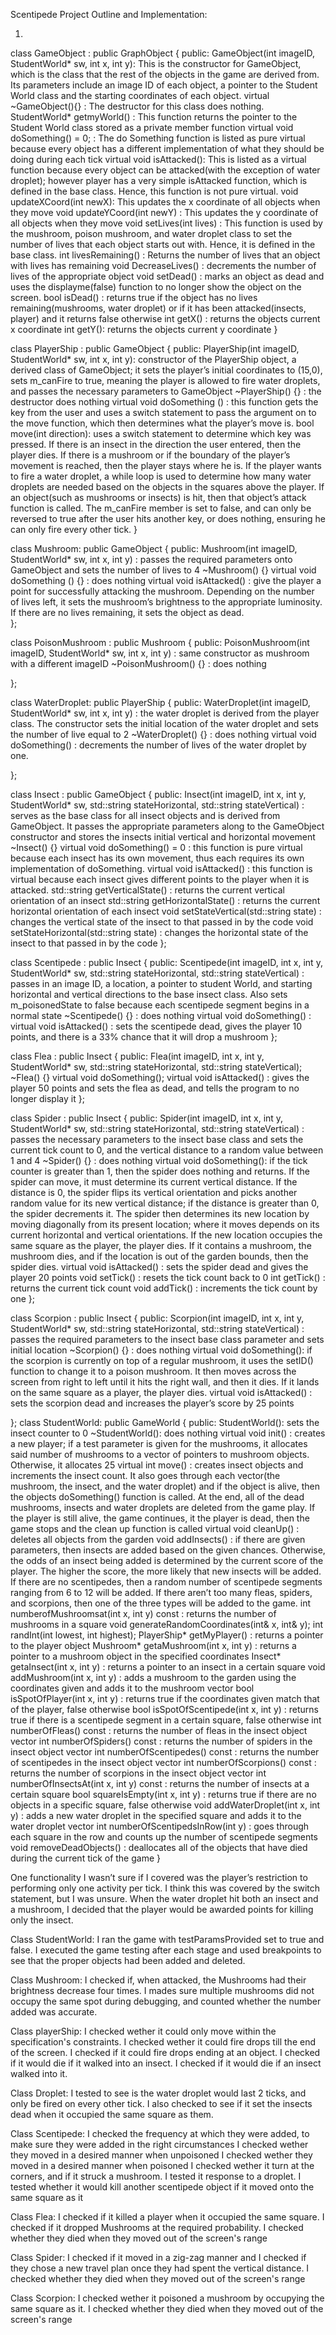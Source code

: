 Scentipede Project Outline and Implementation:

1.
class GameObject : public GraphObject 
{
public:
    GameObject(int imageID, StudentWorld* sw, int x, int y): This is the constructor for GameObject, which is the class that the rest of the objects in the game are derived from. Its parameters include an image ID of each object, a pointer to the Student World class and the starting coordinates of each object.
    virtual ~GameObject(){} : The destructor for this class does nothing.
    StudentWorld* getmyWorld() : This function returns the pointer to the Student World class stored as a private member function 
    virtual void doSomething() = 0; : The do Something function is listed as pure virtual because every object has a different implementation of what they should be doing during each tick
    virtual void isAttacked(): This is listed as a virtual function because every object can be attacked(with the exception of water droplet); however player has a very simple isAttacked function, which is defined in the base class. Hence, this function is not pure virtual.
    void updateXCoord(int newX): This updates the x coordinate of all objects when they move 
    void updateYCoord(int newY) : This updates the y coordinate of all objects when they move
    void setLives(int lives) : This function is used by the mushroom, poison mushroom, and water droplet class to set the number of lives that each object starts out with. Hence, it is defined in the base class.
    int livesRemaining() : Returns the number of lives that an object with lives has remaining
    void DecreaseLives() : decrements the number of lives of the appropriate object
    void setDead() : marks an object as dead and uses the displayme(false) function to no longer show the object on the screen.
    bool isDead() : returns true if the object has no lives remaining(mushrooms, water droplet) or if it has been attacked(insects, player) and it returns false otherwise
int getX() : returns the objects current x coordinate
int getY(): returns the objects current y coordinate 
}

class PlayerShip : public GameObject
{
public:
    PlayerShip(int imageID, StudentWorld* sw, int x, int y): constructor of the PlayerShip object, a derived class of GameObject; it sets the player’s initial coordinates to (15,0), sets m_canFire to true, meaning the player is allowed to fire water droplets, and passes the necessary parameters to GameObject
    ~PlayerShip() {} : the destructor does nothing
    virtual void doSomething () : this function gets the key from the user and uses a switch statement to pass the argument on to the move function, which then determines what the player’s move is. 
    bool move(int direction): uses a switch statement to determine which key was pressed. If there is an insect in the direction the user entered, then the player dies. If there is a mushroom or if the boundary of the player’s movement is reached, then the player stays where he is. If the player wants to fire a water droplet, a while loop is used to determine how many water droplets are needed based on the objects in the squares above the player. If an object(such as mushrooms or insects) is hit, then that object’s attack function is called. The m_canFire member is set to false, and can only be reversed to true after the user hits another key, or does nothing, ensuring he can only fire every other tick.
}

class Mushroom: public GameObject
{
public:
    Mushroom(int imageID, StudentWorld* sw, int x, int y) : passes the required parameters onto GameObject and sets the number of lives to 4
    ~Mushroom() {}
    virtual void doSomething () {} : does nothing 
    virtual void isAttacked() : give the player a point for successfully attacking the mushroom. Depending on the number of lives left, it sets the mushroom’s brightness to the appropriate luminosity. If there are no lives remaining, it sets the object as dead.  
};

class PoisonMushroom : public Mushroom
{
public:
    PoisonMushroom(int imageID, StudentWorld* sw, int x, int y) : same constructor as mushroom with a different imageID
    ~PoisonMushroom() {} : does nothing 

};

class WaterDroplet: public PlayerShip
{
public:
    WaterDroplet(int imageID, StudentWorld* sw, int x, int y) : the water droplet is derived from the player class. The constructor sets the initial location of the water droplet and sets the number of live equal to 2
    ~WaterDroplet() {} : does nothing
    virtual void doSomething() : decrements the number of lives of the water droplet by one.


};

class Insect : public GameObject
{
public:
    Insect(int imageID, int x, int y, StudentWorld* sw, std::string stateHorizontal, std::string stateVertical) : serves as the base class for all insect objects and is derived from GameObject. It passes the appropriate parameters along to the GameObject constructor and stores the insects initial vertical and horizontal movement
    ~Insect() {}
    virtual void doSomething() = 0 : this function is pure virtual because each insect has its own movement, thus each requires its own implementation of doSomething.
    virtual void isAttacked() : this function is virtual because each insect gives different points to the player when it is attacked. 
    std::string getVerticalState() : returns the current vertical orientation of an insect
    std::string getHorizontalState() : returns the current horizontal orientation of each insect
    void setStateVertical(std::string state) : changes the vertical state of the insect to that passed in by the code
    void setStateHorizontal(std::string state) : changes the horizontal state of the insect to that passed in by the code
};


class Scentipede : public Insect
{
public:
    Scentipede(int imageID, int x, int y, StudentWorld* sw, std::string stateHorizontal, std::string stateVertical) : passes in an image ID, a location, a pointer to student World, and starting horizontal and vertical directions to the base insect class. Also sets m_poisonedState to false because each scentipede segment begins in a normal state
    ~Scentipede() {} : does nothing
    virtual void doSomething() : 
    virtual void isAttacked() : sets the scentipede dead, gives the player 10 points, and there is a 33% chance that it will drop a mushroom
};


class Flea : public Insect
{
public:
    Flea(int imageID, int x, int y, StudentWorld* sw, std::string stateHorizontal, std::string stateVertical);
    ~Flea() {}
    virtual void doSomething();
    virtual void isAttacked() : gives the player 50 points and sets the flea as dead, and tells the program to no longer display it
};


class Spider : public Insect
{
public:
    Spider(int imageID, int x, int y, StudentWorld* sw, std::string stateHorizontal, std::string stateVertical) : passes the necessary parameters to the insect base class and sets the current tick count to 0, and the vertical distance to a random value between 1 and 4
    ~Spider() {} : does nothing
    virtual void doSomething(): if the tick counter is greater than 1, then the spider does nothing and returns. If the spider can move, it must determine its current vertical distance. If the distance is 0, the spider flips its vertical orientation and picks another random value for its new vertical distance; if the distance is greater than 0, the spider decrements it. The spider then determines its new location by moving diagonally from its present location; where it moves depends on its current horizontal and vertical orientations. If the new location occupies the same square as the player, the player dies. If it contains a mushroom, the mushroom dies, and if the location is out of the garden bounds, then the spider dies. 
    virtual void isAttacked() : sets the spider dead and gives the player 20 points 
    void setTick() : resets the tick count back to 0
    int getTick() : returns the current tick count
    void addTick() : increments the tick count by one
};



class Scorpion : public Insect
{
public:
    Scorpion(int imageID, int x, int y, StudentWorld* sw, std::string stateHorizontal, std::string stateVertical) : passes the required parameters to the insect base class parameter and sets initial location 
    ~Scorpion() {} : does nothing
    virtual void doSomething(): if the scorpion is currently on top of a regular mushroom, it uses the setID() function to change it to a poison mushroom. It then moves across the screen from right to left until it hits the right wall, and then it dies. If it lands on the same square as a player, the player dies. 
    virtual void isAttacked() : sets the scorpion dead and increases the player’s score by 25 points
    
};
	class StudentWorld: public GameWorld
{
public:
	StudentWorld(): sets the insect counter to 0
    ~StudentWorld(): does nothing
    virtual void init() : creates a new player; if a test parameter is given for the mushrooms, it allocates said number of mushrooms to a vector of pointers to mushroom objects. Otherwise, it allocates 25
    virtual int move() : creates insect objects and increments the insect count. It also goes through each vector(the mushroom, the insect, and the water droplet) and if the object is alive, then the objects doSomething() function is called. At the end, all of the dead mushrooms, insects and water droplets are deleted from the game play. If the player is still alive, the game continues, it the player is dead, then the game stops and the clean up function is called
    virtual void cleanUp() : deletes all objects from the garden
    void addInsects() : if there are given parameters, then insects are added based on the given chances. Otherwise, the odds of an insect being added is determined by the current score of the player. The higher the score, the more likely that new insects will be added. If there are no scentipedes, then a random number of scentipede segments ranging from 6 to 12 will be added. If there aren’t too many fleas, spiders, and scorpions, then one of the three types will be added to the game. 
    int numberofMushroomsat(int x, int y) const : returns the number of mushrooms in a square
    void generateRandomCoordinates(int& x, int& y);
    int randInt(int lowest, int highest);
    PlayerShip* getMyPlayer() : returns a pointer to the player object
    Mushroom* getaMushroom(int x, int y) : returns a pointer to a mushroom object in the specified coordinates
    Insect* getaInsect(int x, int y) : returns a pointer to an insect in a certain square
    void addMushroom(int x, int y) : adds a mushroom to the garden using the coordinates given and adds it to the mushroom vector
    bool isSpotOfPlayer(int x, int y) : returns true if the coordinates given match that of the player, false otherwise 
    bool isSpotOfScentipede(int x, int y) : returns true if there is a scentipede segment in a certain square, false otherwise
    int numberOfFleas() const : returns the number of fleas in the insect object vector
    int numberOfSpiders() const : returns the number of spiders in the insect object vector
    int numberOfScentipedes() const : returns the number of scentipedes in the insect object vector
    int numberOfScorpions() const : returns the number of scorpions in the insect object vector
    int numberOfInsectsAt(int x, int y) const : returns the number of insects at a certain square
    bool squareIsEmpty(int x, int y) : returns true if there are no objects in a specific square, false otherwise
    void addWaterDroplet(int x, int y) : adds a new water droplet in the specified square and adds it to the water droplet vector
    int numberOfScentipedsInRow(int y) : goes through each square in the row and counts up the number of scentipede segments
    void removeDeadObjects() : deallocates all of the objects that have died during the current tick of the game 
}

One functionality I wasn’t sure if I covered was the player’s restriction to performing only one activity per tick. I think this was covered by the switch statement, but I was unsure. 
When the water droplet hit both an insect and a mushroom, I decided that the player would be awarded points for killing only the insect.

Class StudentWorld: I ran the game with testParamsProvided set to true and false. I executed the game testing after each stage and used breakpoints to see that the proper objects had been added and deleted.

Class Mushroom: I checked if, when attacked, the Mushrooms had their brightness decrease four times. I mades sure multiple mushrooms did not occupy the same spot during debugging, and counted whether the number added was accurate.

Class playerShip: I checked wether it could only move within the specification's constraints. I checked wether it could fire drops till the end of the screen. I checked if it could fire drops ending at an object. I checked if it would die if it walked into an insect. I checked if it would die if an insect walked into it.

Class Droplet: I tested to see is the water droplet would last 2 ticks, and only be fired on every other tick. I also checked to see if it set the insects dead when it occupied the same square as them.

Class Scentipede: I checked the frequency at which they were added, to make sure they were added in the right circumstances
I checked wether they moved in a desired manner when unpoisoned
I checked wether they moved in a desired manner when poisoned
I checked wether it turn at the corners, and if it struck a mushroom. I tested it response to a droplet. I tested whether it would kill another scentipede object if it moved onto the same square as it

Class Flea: I checked if it killed a player when it occupied the same square. I checked if it dropped Mushrooms at the required probability. I checked whether they died when they moved out of the screen's range

Class Spider: I checked if it moved in a zig-zag manner and I checked if they chose a new travel plan once they had spent the vertical distance. I checked whether they died when they moved out of the screen's range

Class Scorpion: I checked wether it poisoned a mushroom by occupying the same square as it. I checked whether they died when they moved out of the screen's range